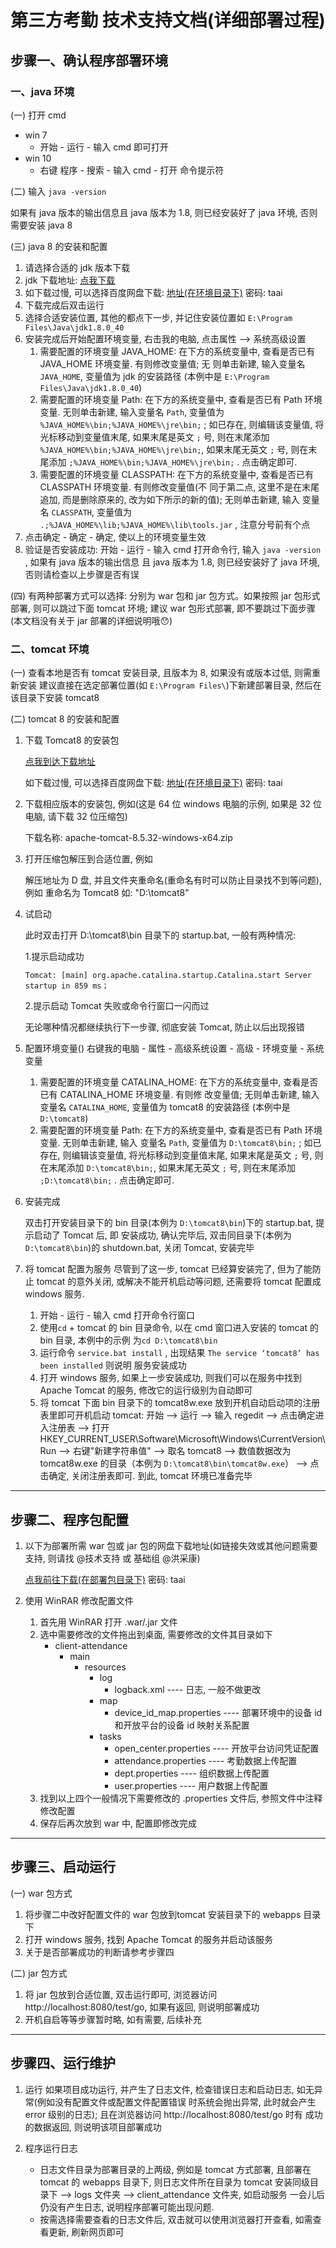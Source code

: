 # 第三方考勤 技术支持文档(详细部署过程)

## 步骤一、确认程序部署环境

### 一、java 环境

(一) 打开 cmd
   * win 7
     * 开始 - 运行 - 输入 cmd 即可打开
   * win 10
     * 右键 程序 - 搜索 - 输入 cmd - 打开 命令提示符

(二) 输入 `java -version`

   如果有 java 版本的输出信息且 java 版本为 1.8, 则已经安装好了 java 环境, 否则需要安装 java 8
   
(三) java 8 的安装和配置
   1. 请选择合适的 jdk 版本下载
   2. jdk 下载地址: [点我下载](https://www.oracle.com/technetwork/java/javase/downloads/jdk8-downloads-2133151.html)
   3. 如下载过慢, 可以选择百度网盘下载: [地址(在环境目录下)](https://pan.baidu.com/s/1CSSGoGnVOTIAf7RCqsEA1g) 密码: taai
   4. 下载完成后双击运行
   5. 选择合适安装位置, 其他的都点下一步, 并记住安装位置如 `E:\Program Files\Java\jdk1.8.0_40`
   6. 安装完成后开始配置环境变量, 右击我的电脑, 点击属性 --> 系统高级设置
      1. 需要配置的环境变量 JAVA_HOME: 在下方的系统变量中, 查看是否已有 JAVA_HOME 环境变量. 有则修改变量值; 无
         则单击新建, 输入变量名 `JAVA_HOME`, 变量值为 jdk 的安装路径 (本例中是 `E:\Program Files\Java\jdk1.8.0_40`)
      2. 需要配置的环境变量 Path: 在下方的系统变量中, 查看是否已有 Path 环境变量. 无则单击新建, 输入变量名 `Path`,
         变量值为 `%JAVA_HOME%\bin;%JAVA_HOME%\jre\bin;` ; 如已存在, 则编辑该变量值, 将光标移动到变量值末尾,
         如果末尾是英文 `;` 号, 则在末尾添加 `%JAVA_HOME%\bin;%JAVA_HOME%\jre\bin;`, 如果末尾无英文 `;` 号,
         则在末尾添加 `;%JAVA_HOME%\bin;%JAVA_HOME%\jre\bin;` . 点击确定即可.
      3. 需要配置的环境变量 CLASSPATH: 在下方的系统变量中, 查看是否已有 CLASSPATH 环境变量. 有则修改变量值(不
         同于第二点, 这里不是在末尾追加, 而是删除原来的, 改为如下所示的新的值); 无则单击新建, 输入
         变量名 `CLASSPATH`, 变量值为 `.;%JAVA_HOME%\lib;%JAVA_HOME%\lib\tools.jar` , 注意分号前有个点
   7. 点击确定 - 确定 - 确定, 使以上的环境变量生效
   8. 验证是否安装成功: 开始 - 运行 - 输入 cmd 打开命令行, 输入 `java -version` , 如果有 java 版本的输出信息
      且 java 版本为 1.8, 则已经安装好了 java 环境, 否则请检查以上步骤是否有误

(四) 有两种部署方式可以选择: 分别为 war 包和 jar 包方式。如果按照 jar 包形式部署, 则可以跳过下面 tomcat 环境; 
     建议 war 包形式部署, 即不要跳过下面步骤(本文档没有关于 jar 部署的详细说明哦😯)

### 二、tomcat 环境

(一) 查看本地是否有 tomcat 安装目录, 且版本为 8, 如果没有或版本过低, 则需重新安装
     建议直接在选定部署位置(如 `E:\Program Files\`)下新建部署目录, 然后在该目录下安装 tomcat8

(二) tomcat 8 的安装和配置
 
   1. 下载 Tomcat8 的安装包
   
      [点我到达下载地址](https://tomcat.apache.org/download-80.cgi)
      
      如下载过慢, 可以选择百度网盘下载: [地址(在环境目录下)](https://pan.baidu.com/s/1CSSGoGnVOTIAf7RCqsEA1g) 密码: taai
      
   2. 下载相应版本的安装包, 例如(这是 64 位 windows 电脑的示例, 如果是 32 位电脑, 请下载 32 位压缩包)
   
      下载名称: apache-tomcat-8.5.32-windows-x64.zip
      
   3. 打开压缩包解压到合适位置, 例如
   
       解压地址为 D 盘, 并且文件夹重命名(重命名有时可以防止目录找不到等问题), 例如
       重命名为 Tomcat8 如: "D:\tomcat8\"
   
   4. 试启动
      
      此时双击打开 D:\tomcat8\bin 目录下的 startup.bat, 一般有两种情况: 
      
      1.提示启动成功
      ```
      Tomcat: [main] org.apache.catalina.startup.Catalina.start Server startup in 859 ms；
      ```
        
      2.提示启动 Tomcat 失败或命令行窗口一闪而过

      无论哪种情况都继续执行下一步骤, 彻底安装 Tomcat, 防止以后出现报错
      
   5. 配置环境变量()
      右键我的电脑 - 属性 - 高级系统设置 - 高级 - 环境变量 - 系统变量
      1. 需要配置的环境变量 CATALINA_HOME: 在下方的系统变量中, 查看是否已有 CATALINA_HOME 环境变量. 有则修
         改变量值; 无则单击新建, 输入变量名 `CATALINA_HOME`, 变量值为 tomcat8 的安装路径 (本例中是 `D:\tomcat8`)
      2. 需要配置的环境变量 Path: 在下方的系统变量中, 查看是否已有 Path 环境变量. 无则单击新建, 输入
         变量名 `Path`, 变量值为 `D:\tomcat8\bin;` ; 如已存在, 则编辑该变量值, 将光标移动到变量值末尾,
         如果末尾是英文 `;` 号, 则在末尾添加 `D:\tomcat8\bin;`, 如果末尾无英文 `;` 号,
         则在末尾添加 `;D:\tomcat8\bin;` . 点击确定即可.

   6. 安装完成
   
      双击打开安装目录下的 bin 目录(本例为 `D:\tomcat8\bin`)下的 startup.bat, 提示启动了 Tomcat 后, 即
      安装成功, 确认完毕后, 双击同目录下(本例为 `D:\tomcat8\bin`)的 shutdown.bat, 关闭 Tomcat, 安装完毕
      
   7. 将 tomcat 配置为服务
      尽管到了这一步, tomcat 已经算安装完了, 但为了能防止 tomcat 的意外关闭, 或解决不能开机启动等问题, 还需要将
      tomcat 配置成 windows 服务. 
      1. 开始 - 运行 - 输入 cmd 打开命令行窗口
      2. 使用`cd` + tomcat 的 bin 目录命令, 以在 cmd 窗口进入安装的 tomcat 的 bin 目录, 本例中的示例
         为`cd D:\tomcat8\bin`
      3. 运行命令 `service.bat install` , 出现结果 `The service ‘tomcat8’ has been installed` 则说明
         服务安装成功
      4. 打开 windows 服务, 如果上一步安装成功, 则我们可以在服务中找到 Apache Tomcat 的服务,
         修改它的运行级别为自动即可
      5. 将 tomcat 下面 bin 目录下的 tomcat8w.exe 放到开机自动启动项的注册表里即可开机启动 tomcat: 开始 --> 
         运行 --> 输入 regedit --> 点击确定进入注册表 --> 打开 
         HKEY_CURRENT_USER\Software\Microsoft\Windows\CurrentVersion\Run --> 右键"新建字符串值" --> 
         取名 tomcat8 --> 数值数据改为 tomcat8w.exe 的目录（本例为 `D:\tomcat8\bin\tomcat8w.exe`） --> 
         点击确定, 关闭注册表即可. 到此, tomcat 环境已准备完毕

----


## 步骤二、程序包配置

1. 以下为部署所需 war 包或 jar 包的网盘下载地址(如链接失效或其他问题需要支持, 则请找 @技术支持 或 基础组 @洪采康)

   [点我前往下载(在部署包目录下)](https://pan.baidu.com/s/1CSSGoGnVOTIAf7RCqsEA1g) 密码: taai

2. 使用 WinRAR 修改配置文件
   1. 首先用 WinRAR 打开 .war/.jar 文件
   2. 选中需要修改的文件拖出到桌面, 需要修改的文件其目录如下
       * client-attendance
           * main  
             * resources
               * log
                 * logback.xml ---- 日志, 一般不做更改
               * map
                 * device_id_map.properties ---- 部署环境中的设备 id 和开放平台的设备 id 映射关系配置
               * tasks
                 * open_center.properties ---- 开放平台访问凭证配置
                 * attendance.properties ---- 考勤数据上传配置
                 * dept.properties ---- 组织数据上传配置
                 * user.properties ---- 用户数据上传配置
   3. 找到以上四个一般情况下需要修改的 .properties 文件后, 参照文件中注释修改配置
   4. 保存后再次放到 war 中, 配置即修改完成

----


## 步骤三、启动运行

(一) war 包方式
  1. 将步骤二中改好配置文件的 war 包放到tomcat 安装目录下的 webapps 目录下
  2. 打开 windows 服务, 找到 Apache Tomcat 的服务并启动该服务
  3. 关于是否部署成功的判断请参考步骤四

(二) jar 包方式
  1. 将 jar 包放到合适位置, 双击运行即可, 浏览器访问 http://localhost:8080/test/go, 
  如果有返回, 则说明部署成功
  2. 开机自启等等步骤暂时略, 如有需要, 后续补充

----

## 步骤四、运行维护

1. 运行
   如果项目成功运行, 并产生了日志文件, 检查错误日志和启动日志, 如无异常(例如没有配置文件或配置文件配置错误
   时系统会抛出异常, 此时就会产生 error 级别的日志); 且在浏览器访问 http://localhost:8080/test/go 时有
   成功的数据返回, 则说明该项目部署成功

2. 程序运行日志
   * 日志文件目录为部署目录的上两级, 例如是 tomcat 方式部署, 且部署在 tomcat 的 webapps 目录下, 
     则日志文件所在目录为 tomcat 安装同级目录下 --> logs 文件夹 --> client_attendance 文件夹, 如启动服务
     一会儿后仍没有产生日志, 说明程序部署可能出现问题. 
   * 按需选择需要查看的日志文件后, 双击就可以使用浏览器打开查看, 如需查看更新, 刷新网页即可

